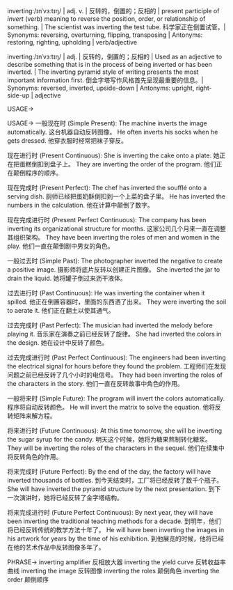 inverting:/ɪnˈvɜːtɪŋ/ | adj. v. | 反转的，倒置的；反相的 | present participle of *invert* (verb) meaning to reverse the position, order, or relationship of something.  | The scientist was inverting the test tube. 科学家正在倒置试管。| Synonyms: reversing, overturning, flipping, transposing | Antonyms: restoring, righting, upholding | verb/adjective

inverting:/ɪnˈvɜːtɪŋ/ | adj. | 反转的，倒置的；反相的 | Used as an adjective to describe something that is in the process of being inverted or has been inverted. | The inverting pyramid style of writing presents the most important information first. 倒金字塔写作风格首先呈现最重要的信息。| Synonyms: reversed, inverted, upside-down | Antonyms: upright, right-side-up | adjective


USAGE->

USAGE->
一般现在时 (Simple Present):
The machine inverts the image automatically.  这台机器自动反转图像。
He often inverts his socks when he gets dressed. 他穿衣服时经常把袜子穿反。


现在进行时 (Present Continuous):
She is inverting the cake onto a plate. 她正在把蛋糕倒扣到盘子上。
They are inverting the order of the program. 他们正在颠倒程序的顺序。


现在完成时 (Present Perfect):
The chef has inverted the soufflé onto a serving dish. 厨师已经把蛋奶酥倒扣到一个上菜的盘子里。
He has inverted the numbers in the calculation. 他在计算中颠倒了数字。


现在完成进行时 (Present Perfect Continuous):
The company has been inverting its organizational structure for months.  这家公司几个月来一直在调整其组织架构。
They have been inverting the roles of men and women in the play. 他们一直在颠倒剧中男女的角色。


一般过去时 (Simple Past):
The photographer inverted the negative to create a positive image. 摄影师将底片反转以创建正片图像。
She inverted the jar to drain the liquid. 她将罐子倒过来沥干液体。


过去进行时 (Past Continuous):
He was inverting the container when it spilled. 他正在倒置容器时，里面的东西洒了出来。
They were inverting the soil to aerate it. 他们正在翻土以使其通气。


过去完成时 (Past Perfect):
The musician had inverted the melody before playing it. 音乐家在演奏之前已经反转了旋律。
She had inverted the colors in the design. 她在设计中反转了颜色。


过去完成进行时 (Past Perfect Continuous):
The engineers had been inverting the electrical signal for hours before they found the problem. 工程师们在发现问题之前已经反转了几个小时的电信号。
They had been inverting the roles of the characters in the story.  他们一直在反转故事中角色的作用。


一般将来时 (Simple Future):
The program will invert the colors automatically. 程序将自动反转颜色。
He will invert the matrix to solve the equation. 他将反转矩阵来解方程。


将来进行时 (Future Continuous):
At this time tomorrow, she will be inverting the sugar syrup for the candy. 明天这个时候，她将为糖果熬制转化糖浆。
They will be inverting the roles of the characters in the sequel.  他们在续集中将反转角色的作用。


将来完成时 (Future Perfect):
By the end of the day, the factory will have inverted thousands of bottles. 到今天结束时，工厂将已经反转了数千个瓶子。
She will have inverted the pyramid structure by the next presentation. 到下一次演讲时，她将已经反转了金字塔结构。


将来完成进行时 (Future Perfect Continuous):
By next year, they will have been inverting the traditional teaching methods for a decade. 到明年，他们将已经反转传统的教学方法十年了。
He will have been inverting the images in his artwork for years by the time of his exhibition. 到他展览的时候，他将已经在他的艺术作品中反转图像多年了。




PHRASE->
inverting amplifier 反相放大器
inverting the yield curve  反转收益率曲线
inverting the image 反转图像
inverting the roles  颠倒角色
inverting the order 颠倒顺序
